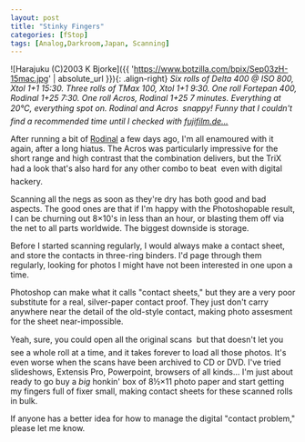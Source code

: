 ```yaml
---
layout: post
title: "Stinky Fingers"
categories: [fStop]
tags: [Analog,Darkroom,Japan, Scanning]
---
```



![Harajuku (C)2003 K Bjorke]({{ 'https://www.botzilla.com/bpix/Sep03zH-15mac.jpg' | absolute_url }}){: .align-right}
<i>Six rolls of Delta 400 @ ISO 800, Xtol 1+1 15:30. Three rolls of TMax 100, Xtol 1+1 9:30. One roll Fortepan 400, Rodinal 1+25 7:30. One roll Acros, Rodinal 1+25 7 minutes. Everything at 20&#176;C, everything spot on. Rodinal and Acros &#151; snappy! Funny that I couldn't find a recommended time until I checked with <a href="http://www.fujifilm.de/noswf/index_noswf.html">fujifilm.de...</a></i>

After running a bit of <a href="http://unblinkingeye.com/Articles/Rodinal/rodinal.html">Rodinal</a> a few days ago, I'm all enamoured with it again, after a long hiatus. The Acros was particularly impressive for the short range and high contrast that the combination delivers, but the TriX had a look that's also hard for any other combo to beat &#151; even with digital hackery.

Scanning all the negs as soon as they're dry has both good and bad aspects. The good ones are that if I'm happy with the Photoshopable result, I can be churning out 8&#215;10's in less than an hour, or blasting them off via the net to all parts worldwide. The biggest downside is storage.

Before I started scanning regularly, I would always make a contact sheet, and store the contacts in three-ring binders. I'd page through them regularly, looking for photos I might have not been interested in one upon a time.

Photoshop can make what it calls "contact sheets," but they are a very poor substitute for a real, silver-paper contact proof. They just don't carry anywhere near the detail of the old-style contact, making photo assesment for the sheet near-impossible.

Yeah, sure, you could open all the original scans &#151; but that doesn't let you see a whole roll at a time, and it takes forever to load all those photos. It's even worse when the scans have been archived to CD or DVD. I've tried slideshows, Extensis Pro, Powerpoint, browsers of all kinds... I'm just about ready to go buy a <i>big</i> honkin' box of 8&#189;&#215;11 photo paper and start getting my fingers full of fixer small, making contact sheets for these scanned rolls in bulk.

If anyone has a better idea for how to manage the digital "contact problem," please let me know.
